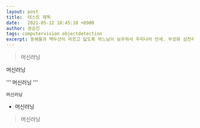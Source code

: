 ```yaml
---
layout: post
title:  테스트 제목
date:   2021-05-12 18:45:10 +0900
author: 권승진
tags: computervision objectdetection
excerpt: 동해물과 백두산이 마르고 닳도록 하느님이 보우하사 우리나라 만세. 무궁화 삼천리 화려강산. 대한사람 대한으로 길이 보전하세. 동해물과 백두산이 마르고 닳도록 하느님이 보우하사 우리나라 만세. 무궁화 삼천리 화려강산. 대한사람 대한으로 길이 보전하세. 동해물과 백두산이 마르고 닳도록 하느님이 보우하사 우리나라 만세. 무궁화 삼천리 화려강산. 대한사람 대한으로 길이 보전하세.
---
```


> 머신러닝

머신러닝

'''
머신러닝
'''

`머신러닝`

- 머신러닝

> 머신러닝
